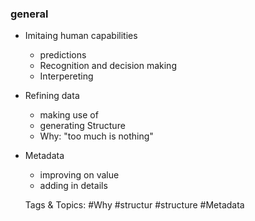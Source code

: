 ### general

- Imitaing human capabilities

	- predictions
	- Recognition and decision making
	- Interpereting

- Refining data

	- making use of
	- generating Structure
	- Why: "too much is nothing"

- Metadata

	- improving on value
	- adding in details

   Tags & Topics:
   #Why
   #structur
   #structure
   #Metadata